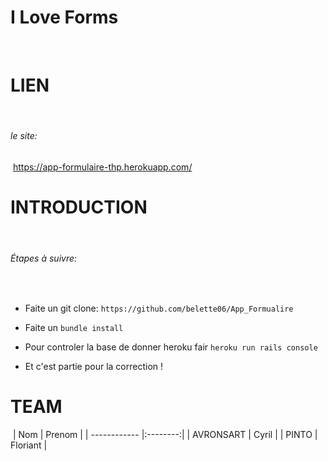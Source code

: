 # I Love Forms
​
# LIEN
​
###### le site:
​
https://app-formulaire-thp.herokuapp.com/
​
# INTRODUCTION
​
###### Étapes à suivre:
​
* Faite un git clone: `https://github.com/belette06/App_Formualire`
* Faite un `bundle install`

* Pour controler la base de donner heroku fair `heroku run rails console`


* Et c'est partie pour la correction !
​
# TEAM
​
| Nom          |  Prenom  |
| ------------ |:--------:|
| AVRONSART    | Cyril    |
| PINTO        | Floriant |
